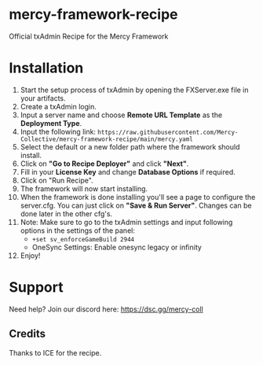 # mercy-framework-recipe
Official txAdmin Recipe for the Mercy Framework

# Installation
1. Start the setup process of txAdmin by opening the FXServer.exe file in your artifacts.
2. Create a txAdmin login.
3. Input a server name and choose **Remote URL Template** as the **Deployment Type**.
4. Input the following link: `https://raw.githubusercontent.com/Mercy-Collective/mercy-framework-recipe/main/mercy.yaml`
5. Select the default or a new folder path where the framework should install.
6. Click on **"Go to Recipe Deployer"** and click **"Next"**.
7. Fill in your **License Key** and change **Database Options** if required.
8. Click on "Run Recipe".
9. The framework will now start installing.
10. When the framework is done installing you'll see a page to configure the server.cfg. You can just click on **"Save & Run Server"**. Changes can be done later in the other cfg's.
11. Note: Make sure to go to the txAdmin settings and input following options in the settings of the panel:
    - `+set sv_enforceGameBuild 2944`
    - OneSync Settings: Enable onesync legacy or infinity
12. Enjoy!

# Support
Need help? 
Join our discord here: https://dsc.gg/mercy-coll

## Credits
Thanks to ICE for the recipe.


   
